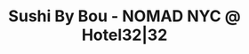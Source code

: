 ---
layout: place
title: "Sushi By Bou - NOMAD NYC @ Hotel32|32"
permalink: /new-york/new-york/sushi-by-bou-nomad-nyc-hotel32-32.html
stateAbbr: NY
stateName: New York
cityName: New York
seo:
  name: "Sushi By Bou - NOMAD NYC @ Hotel32|32"
  type: Restaurant
  links: null
description: "Looking for sushi in New York, New York? Check out Sushi By Bou - NOMAD NYC @ Hotel32|32 for a delightful Japanese dining experience. Enjoy a variety of sush..."
place_id: ChIJM-U6m2VZwokRxFWJrVZ8F_c
photos:
  - name: >-
      places/ChIJM-U6m2VZwokRxFWJrVZ8F_c/photos/AeeoHcLeyPt-1ZBzNX-X4b2yyxoC3Pe6Qd8ed9oEJ7G9ivKNOC3-TlgwzGwGOkjElY0EskewmKPP06akF4LyswkFaXws3KYWcWJN-JTv6JJq8CSxKaXC7IALZy7AjF_nUIlm2yHRjZgbTohr4tD76UuF-J1q4KJat_belXf1Eu8YiMvIoy2Or43QH3Hrr7-hFbLx04OyssH526qlJvjhwOeQqN05jxDqD61T59gbfYlMjbEXgoUykWnCRXiMN_Aup32sMPZEfcOSfrzBLO2P3QhXamo8CgZ3VbRUNCTVh7vkCX755g
    widthPx: 2400
    heightPx: 1003
    authorAttributions:
      - displayName: Sushi By Bou - NOMAD NYC @ Hotel32|32
        uri: https://maps.google.com/maps/contrib/104094752134072565125
        photoUri: >-
          https://lh3.googleusercontent.com/a-/ALV-UjW6ap_n4_uKCmWyObObbg-l2YuqJ69AHwqpMD1StGMrRKSA5jLd=s100-p-k-no-mo
    flagContentUri: >-
      https://www.google.com/local/imagery/report/?cb_client=maps_api_places.places_api&image_key=!1e10!2sAF1QipPu4rPnZR05GTpzcRLTw8XnaPiliDXTEvfYZ8x7&hl=en-US
    googleMapsUri: >-
      https://www.google.com/maps/place//data=!3m4!1e2!3m2!1sAF1QipPu4rPnZR05GTpzcRLTw8XnaPiliDXTEvfYZ8x7!2e10!4m2!3m1!1s0x89c259659b3ae533:0xf7177c56ad8955c4
  - name: >-
      places/ChIJM-U6m2VZwokRxFWJrVZ8F_c/photos/AeeoHcIYQeienK5lJA29VNn1H11VBzDnEl0IQO2gn5_2X0FXd7r_K2V4c97SHjX5VsIn6CPs1TXYRECS3tSO2hKRtw7Sj1-vupOA_n4LlrIzfEEtOyd1ox2pFb_QCGf2n3ej_rBY8lHxWv3pS08yu9iHWISGxYMCnnqtxQ8tmG85U4nSshvcdtroDNWzkmtghr0w402Sv5xwo6xOHGkVfj2DHjngu0uDiOGR1zjLmKR8d2giq0421DlLVB_cUM09mLMe0esEouqPHiE5peMncAjBAdYzUPEUVZYm7aDlhV7S9m4uIg
    widthPx: 1800
    heightPx: 2008
    authorAttributions:
      - displayName: Sushi By Bou - NOMAD NYC @ Hotel32|32
        uri: https://maps.google.com/maps/contrib/104094752134072565125
        photoUri: >-
          https://lh3.googleusercontent.com/a-/ALV-UjW6ap_n4_uKCmWyObObbg-l2YuqJ69AHwqpMD1StGMrRKSA5jLd=s100-p-k-no-mo
    flagContentUri: >-
      https://www.google.com/local/imagery/report/?cb_client=maps_api_places.places_api&image_key=!1e10!2sAF1QipNJS_kEQQWKUQRwYuxstU1VTxJ7Yh4vPnd0mdcM&hl=en-US
    googleMapsUri: >-
      https://www.google.com/maps/place//data=!3m4!1e2!3m2!1sAF1QipNJS_kEQQWKUQRwYuxstU1VTxJ7Yh4vPnd0mdcM!2e10!4m2!3m1!1s0x89c259659b3ae533:0xf7177c56ad8955c4
  - name: >-
      places/ChIJM-U6m2VZwokRxFWJrVZ8F_c/photos/AeeoHcJg3Uwdx2BfgGIYnOdcjaJoggZYPu7hDKkIQQuG0KUPF_4rlvNiu0e2edohSDHPA918RP04KkAGC7VEPVV5KQXjNRGxo22Tj4nNF2277xZXYwIr3v1YXG0icZIWYP4o30r6RAkL2gkU_u2HexTd7I9umvc7lX5Sx5xJtvY9LWndyHq4OwgwYVQlV36Xs1CvImP4vdJGHeBY62HluLv1UojPeWD7-2Vrz8ptKd48iyjiWwHtA8Fq6s7xBlvsawi41jMma8b8x6mz3PDyZghKZEuYq75uNth8ziMxMbSRS1pWduycXMClVfCzD4TVvUwwyUmSU2YPoPVd7DQVICG8jx7bfpGNw1KVd40OkmWJj8dPQW5Z-3c95ZW6UT-O1Wp1Qxd75oas4_PVwrveXPJXXulivQPT_p4IZX0PG5IJTomnnh7L
    widthPx: 4032
    heightPx: 3024
    authorAttributions:
      - displayName: Anne Borja
        uri: https://maps.google.com/maps/contrib/112426986948671368742
        photoUri: >-
          https://lh3.googleusercontent.com/a/ACg8ocJRaIhUAILaRjU2q-9fhgW8Grhtiq5k-6hhXCKqOrkXjIHEkQ=s100-p-k-no-mo
    flagContentUri: >-
      https://www.google.com/local/imagery/report/?cb_client=maps_api_places.places_api&image_key=!1e10!2sCIHM0ogKEICAgIC9zo3H0QE&hl=en-US
    googleMapsUri: >-
      https://www.google.com/maps/place//data=!3m4!1e2!3m2!1sCIHM0ogKEICAgIC9zo3H0QE!2e10!4m2!3m1!1s0x89c259659b3ae533:0xf7177c56ad8955c4
  - name: >-
      places/ChIJM-U6m2VZwokRxFWJrVZ8F_c/photos/AeeoHcLtvYqVZqf8KpbEvcKF_Whrahtwg3U7cQ2imeTDKtxPQIESZSFbh0CjZfhbPDx6jQ83V81oL298xI6tWi9hYsvm6qRep9LS8wFz5v4wQv9tqD0nBEMec-kZcNDWupITtTLH8k4M5vH7amV3N3o0LTqkICWD473xba1rA1tX4VbyRCrpSISRAAu3pOAQaPAH8M5f1tCNekiZDte3zaHbvzdAhFCYlYQiPs6tw-uqnuHShiPuGrd0aoEzQJsTc1LF2nBuL-DW4a-xWUa92wRVc-aUv_R0G18QAkc_eKugff4JyULmGl0k_3dPLbH9Y8LdHfIqRWSV8OsyrmLQLWBc3OTxVGGxZbxtCFyDux7NIp_LRJdAwjlaG5yQe_MqZGKGTPGUFeObPGwHneBH0M7rHNVdLCK1a5ROOBIeThHP241FEMg7
    widthPx: 2366
    heightPx: 2093
    authorAttributions:
      - displayName: Draven Sin
        uri: https://maps.google.com/maps/contrib/111312698258494429976
        photoUri: >-
          https://lh3.googleusercontent.com/a-/ALV-UjXKzC8bfkIccePm5ac0tmljbZf2E-zdXZ5rkwbVW4j_2O9GePOBQg=s100-p-k-no-mo
    flagContentUri: >-
      https://www.google.com/local/imagery/report/?cb_client=maps_api_places.places_api&image_key=!1e10!2sCIHM0ogKEICAgICH04vcpwE&hl=en-US
    googleMapsUri: >-
      https://www.google.com/maps/place//data=!3m4!1e2!3m2!1sCIHM0ogKEICAgICH04vcpwE!2e10!4m2!3m1!1s0x89c259659b3ae533:0xf7177c56ad8955c4
  - name: >-
      places/ChIJM-U6m2VZwokRxFWJrVZ8F_c/photos/AeeoHcJj6Lq6Rpu4RgzUkt6StepnwTITLf9pTHbYfedylqGbqDvIqwYTmeilmnU9HTOEGGeGGVuFUJxSDvdM3ai0PCW7Ova0GQLdjcxEttRw1Nu5-IuzjJecgmyd_y5nCWmIKGpCRrTmOVupe9Y88Q4NZDnJje0MYw2hzfcxSIZsupZe09SyMVHIHcGmIxj-KDLLAULIRuPlx7yrKoflbadsCnB1MdYqrYOYusynSt1a0Um8-_5x02W5yIfMYYW9r-aapr4zlpOChdDXfg0mep-9z1wJVG4P5xkJ8mDV8mzKnVyK3sQjQMP5ia-_SWURMhUqiufmvCClJ6d8B9FJ2OgW_zv8N3_jRhlu0_ZU6Z-Cl1mZS2zU2tZFgijxlnbeXUmW0VDuCsHhji83t7fAflrzr-Qruz9vCQFw6E0b22ShrHcnRQ
    widthPx: 2073
    heightPx: 1928
    authorAttributions:
      - displayName: Draven Sin
        uri: https://maps.google.com/maps/contrib/111312698258494429976
        photoUri: >-
          https://lh3.googleusercontent.com/a-/ALV-UjXKzC8bfkIccePm5ac0tmljbZf2E-zdXZ5rkwbVW4j_2O9GePOBQg=s100-p-k-no-mo
    flagContentUri: >-
      https://www.google.com/local/imagery/report/?cb_client=maps_api_places.places_api&image_key=!1e10!2sCIHM0ogKEICAgICH04vcFw&hl=en-US
    googleMapsUri: >-
      https://www.google.com/maps/place//data=!3m4!1e2!3m2!1sCIHM0ogKEICAgICH04vcFw!2e10!4m2!3m1!1s0x89c259659b3ae533:0xf7177c56ad8955c4
  - name: >-
      places/ChIJM-U6m2VZwokRxFWJrVZ8F_c/photos/AeeoHcIM7OaFqHVXROqFaSRbBTj9h7T2MtgLW9QYAdiTko80u2YCWPqLMktDuUsrWsT5blAbl-EDQkdmyzw3RAvYK7S20sJ_b8Rq1f_SMIGVWIW9ayk3hqMXCAuGvbWh_h_HTO6ILeb4NlWslpvoZ2QgjiCEnVl3jWzfYfyiaqEIX7-5TzztV5Ew9pWhlc9Q3BWGUTgkNyFdkfz1b8IwSllLaGns3Z_Q5s93yDY2VaBwF6AmvgWEBgzk7iIhYUI1d07AaltAAh2TGXaIrzsvtGn7ubc1g1Bmx-Q6RlEomO6GcmzDN82BtY4VLKj9ALEG4E7Al4xj2tfbeUsNUZnP65jac83g5zmkvwnRZs4UpR2PKA05G96tiXOVmsE-diSg8BhG9Q-SumFjHYnsOzBmggF55SB00W3RtQp6rFBdcOYRcWUxIJQ
    widthPx: 2118
    heightPx: 1932
    authorAttributions:
      - displayName: Draven Sin
        uri: https://maps.google.com/maps/contrib/111312698258494429976
        photoUri: >-
          https://lh3.googleusercontent.com/a-/ALV-UjXKzC8bfkIccePm5ac0tmljbZf2E-zdXZ5rkwbVW4j_2O9GePOBQg=s100-p-k-no-mo
    flagContentUri: >-
      https://www.google.com/local/imagery/report/?cb_client=maps_api_places.places_api&image_key=!1e10!2sCIHM0ogKEICAgICH04vclwE&hl=en-US
    googleMapsUri: >-
      https://www.google.com/maps/place//data=!3m4!1e2!3m2!1sCIHM0ogKEICAgICH04vclwE!2e10!4m2!3m1!1s0x89c259659b3ae533:0xf7177c56ad8955c4
  - name: >-
      places/ChIJM-U6m2VZwokRxFWJrVZ8F_c/photos/AeeoHcJuouQxdLwWXhwXFMv-GCJBAOGUFWKInfnHn-I4AxT2u8ke4xIwoJwgwKPeO6f62rU0g5FEWBSyYfqcI75wycj_QXxpo8vkEibp6corlVh6q0X8KMc0hYxP57QDfoEsFXID1iyCtRENQVJG4Af-8fljyf4NoZA-aQoWze-eX6hRiQA7qIlRtH41IbIZaWSb9UJ5vmUu4eG38icYFvnWn6FJCPqbvKSIOwkphnEVUzh4LCnvjCPA0uS8afpUSqvXKxTW0R4i4o4K0LzU5Lwo5VXKK-F7oi6vfSn_0xstouoSxvi8-z7nT26xTxcLI9EAezMgnsc4pd0F_Gl3IOxdYiTuyOFFUPAPOiTBTvWaycBhhkrYqcOJ_y_pdA1bMtuFCVhA-xfaiRGQY8p7Vcp8X3wFP2gAIyIZap_85CFzSFY43A
    widthPx: 2530
    heightPx: 2214
    authorAttributions:
      - displayName: Draven Sin
        uri: https://maps.google.com/maps/contrib/111312698258494429976
        photoUri: >-
          https://lh3.googleusercontent.com/a-/ALV-UjXKzC8bfkIccePm5ac0tmljbZf2E-zdXZ5rkwbVW4j_2O9GePOBQg=s100-p-k-no-mo
    flagContentUri: >-
      https://www.google.com/local/imagery/report/?cb_client=maps_api_places.places_api&image_key=!1e10!2sCIHM0ogKEICAgICH04vcZw&hl=en-US
    googleMapsUri: >-
      https://www.google.com/maps/place//data=!3m4!1e2!3m2!1sCIHM0ogKEICAgICH04vcZw!2e10!4m2!3m1!1s0x89c259659b3ae533:0xf7177c56ad8955c4
  - name: >-
      places/ChIJM-U6m2VZwokRxFWJrVZ8F_c/photos/AeeoHcIXtfhkg5bgM7KKoVfOEybXdztOm1KDiJKZe14MT9t2fYVhFnQJfhA4QcupNb54_HCCYv2qWLV1IKGG7vsmXvjR0WuauihDbz_7oHTcQUGsnXBGdHarxRwhVRA5DFtdnViDEjXCXsOtbUSqCHVyfJeN7jWjtieexLpUk4pdT2kZ974U69fVAvorml7ikAjigpBRI_hI44vK0KC7iPo8K9Zk76xH_4SH9Yjjh9ZcxPajWAjKrdllvyGPv3p58tQYI0Wgc3N0iZJ7Xz3JnvPjHNv2OtH_buWNDaAgphRaJKoVyM4vsrEJZ1RebXvSq2yKUau4H9R7BjN0cOdG3jylpsJTSmyYl_SCCGcYsMGd1VblPDEgsmlmDVXNIzKQlHw5V-dLvc12DkIuD0MGZkB-qxZBRWuqmVK6oBgHOoOBcrT8ygJk
    widthPx: 2594
    heightPx: 2551
    authorAttributions:
      - displayName: Draven Sin
        uri: https://maps.google.com/maps/contrib/111312698258494429976
        photoUri: >-
          https://lh3.googleusercontent.com/a-/ALV-UjXKzC8bfkIccePm5ac0tmljbZf2E-zdXZ5rkwbVW4j_2O9GePOBQg=s100-p-k-no-mo
    flagContentUri: >-
      https://www.google.com/local/imagery/report/?cb_client=maps_api_places.places_api&image_key=!1e10!2sCIHM0ogKEICAgICH04vchwE&hl=en-US
    googleMapsUri: >-
      https://www.google.com/maps/place//data=!3m4!1e2!3m2!1sCIHM0ogKEICAgICH04vchwE!2e10!4m2!3m1!1s0x89c259659b3ae533:0xf7177c56ad8955c4
  - name: >-
      places/ChIJM-U6m2VZwokRxFWJrVZ8F_c/photos/AeeoHcKG1QbvKBB0Xl-pTbYQEUdsO9dOVhC0jFiR6pyZAsdSw0ggr9T9mKenfOfkmmFS5CayTAI8FVuhyn90RutvMDyD8XMRmjIgh2miW-D3Z2x1FPTfEDlBQkDFzdsOkH1QhTlmNjPgg6Ym95fSIy5lSt_iX5P-ODY9C4khwmx_jU68IRropFat2J_n81vYTv6xOlG4KAZPptScsShO5c-NXB5mM2Mm9lQGeMU8GG_RcRRy_aoGlg9sapOXRQ_6QflBjp3gKu5PNdSDMaREJsO49t0cdZKT3T8tAxilbfv2RyUTAI4JMWyjbyShbts19dp9a7rHYm7CFkPJwMbwfwO8RbwdtgcnDqHmGEGBYtR_d-w7ueQMkMvOIWz44n_qsDvSM-oQws5n3VYsFcgfWH_m4ItuZt1A6snIN4iKbulATdRrRpH1
    widthPx: 3024
    heightPx: 4032
    authorAttributions:
      - displayName: Simone Hanlen
        uri: https://maps.google.com/maps/contrib/103295134898731517586
        photoUri: >-
          https://lh3.googleusercontent.com/a/ACg8ocLUhGgHNeWURsBBgc4eL8zvLR8MrZDtXJpDIHsGYezKqNelJw=s100-p-k-no-mo
    flagContentUri: >-
      https://www.google.com/local/imagery/report/?cb_client=maps_api_places.places_api&image_key=!1e10!2sCIHM0ogKEICAgICr1Yv7gwE&hl=en-US
    googleMapsUri: >-
      https://www.google.com/maps/place//data=!3m4!1e2!3m2!1sCIHM0ogKEICAgICr1Yv7gwE!2e10!4m2!3m1!1s0x89c259659b3ae533:0xf7177c56ad8955c4
  - name: >-
      places/ChIJM-U6m2VZwokRxFWJrVZ8F_c/photos/AeeoHcLMkBVmx0SUH5WBKKbaiT5_TN-zvVjT9pgkLk4aDAssSSR7wbt3al_uGwzKAdUs2aigoS7b1hIYFGaGPD74bkmL_KznIANhpu5LXjOqsQsrLF4j6pjSQQU73MzTfck3ZGD5G5Z9MzbRflkHB2nHKERcnvb3b6ocmTyUvtoq_QxF9E01-1fdzeFGu9EXuFt4zFtB5zed5B7yJMvt-Lj2OfRizP_4XG3tEf1zrSH9NLAZwCZE8yncXWt_unGXHNBRx3y1E8xctaepOrneEEqFzBe9_fJzRUg8xW_-7VwEP_-TIoq6frUftmd7NIbrmSF92FZO_PXrAEGoVO1jLOtsqM9teemRN7AEPOVfN4WEi89aE82ukJlcj_km_uyCQE2M5UKTwKJVK6iAhep19jO2uvd34SE3zA6k04HCCFra1TFTXsG_
    widthPx: 3000
    heightPx: 4000
    authorAttributions:
      - displayName: Y Lam
        uri: https://maps.google.com/maps/contrib/100037318159113834285
        photoUri: >-
          https://lh3.googleusercontent.com/a-/ALV-UjVdKvrg3pMtbYkvb5kg8Js4TY2t5qPyIDzCDj2GspGduV_7DUQa=s100-p-k-no-mo
    flagContentUri: >-
      https://www.google.com/local/imagery/report/?cb_client=maps_api_places.places_api&image_key=!1e10!2sCIHM0ogKEICAgICvkc2ghQE&hl=en-US
    googleMapsUri: >-
      https://www.google.com/maps/place//data=!3m4!1e2!3m2!1sCIHM0ogKEICAgICvkc2ghQE!2e10!4m2!3m1!1s0x89c259659b3ae533:0xf7177c56ad8955c4
address: 32 E 32nd St, New York, NY 10016, USA
street: 32 E 32nd St
city: New York
state: NY
zip: '10016'
country: USA
neighborhood: null
latitude: '40.746107'
longitude: '-73.983423'
accessibility_options:
  wheelchairAccessibleParking: false
  wheelchairAccessibleEntrance: true
  wheelchairAccessibleRestroom: true
business_status: OPERATIONAL
name: Sushi By Bou - NOMAD NYC @ Hotel32|32
google_maps_links:
  directionsUri: >-
    https://www.google.com/maps/dir//''/data=!4m7!4m6!1m1!4e2!1m2!1m1!1s0x89c259659b3ae533:0xf7177c56ad8955c4!3e0
  placeUri: https://maps.google.com/?cid=17804836363553035716
  writeAReviewUri: >-
    https://www.google.com/maps/place//data=!4m3!3m2!1s0x89c259659b3ae533:0xf7177c56ad8955c4!12e1
  reviewsUri: >-
    https://www.google.com/maps/place//data=!4m4!3m3!1s0x89c259659b3ae533:0xf7177c56ad8955c4!9m1!1b1
  photosUri: >-
    https://www.google.com/maps/place//data=!4m3!3m2!1s0x89c259659b3ae533:0xf7177c56ad8955c4!10e5
primary_type: Restaurant
opening_hours:
  regular: null
  current: null
secondary_opening_hours:
  regular:
    weekdayDescriptions: null
    type: null
  current:
    weekdayDescriptions: null
    type: null
phone: null
price_level: null
price_range: null
rating: null
rating_count: 0
website: null
reviews: null
parking_options: null
payment_options: null
allow_dogs: null
curbside_pickup: null
delivery: null
dine_in: null
good_for_children: null
good_for_groups: null
good_for_sports: null
live_music: null
menu_for_children: null
outdoor_seating: null
reservable: null
restroom: null
serves_beer: null
serves_breakfast: null
serves_brunch: null
serves_cocktails: null
serves_coffee: null
serves_dinner: null
serves_dessert: null
serves_lunch: null
serves_vegetarian_food: null
serves_wine: null
takeout: null
summary: null

---